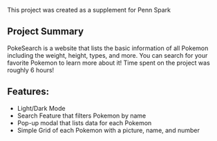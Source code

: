 This project was created as a supplement for Penn Spark

## Project Summary
PokeSearch is a website that lists the basic information of all Pokemon including the weight, height, types, and more. You can search for your favorite Pokemon to learn more about it! Time spent on the project was roughly 6 hours!

## Features:
- Light/Dark Mode
- Search Feature that filters Pokemon by name
- Pop-up modal that lists data for each Pokemon
- Simple Grid of each Pokemon with a picture, name, and number

